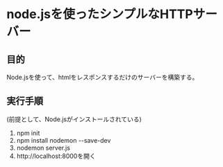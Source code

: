 # node.jsを使ったシンプルなHTTPサーバー

## 目的

Node.jsを使って、htmlをレスポンスするだけのサーバーを構築する。

## 実行手順
(前提として、Node.jsがインストールされている)
1. npm init
2. npm install nodemon --save-dev
3. nodemon server.js
4. http://localhost:8000を開く

